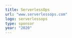 ```yaml
---
title: ServerlessOps
url: "www.serverlessops.com"
logo: serverlessops
type: sponsor
year: "2020"
---
```

